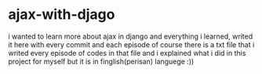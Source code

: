 # ajax-with-djago
i wanted to learn more about ajax in django and everything i learned, writed it here with every commit and each episode of course
there is a txt file that i writed every episode of codes in that file and i explained what i did in this project for myself but it is in finglish(perisan) languege :))
